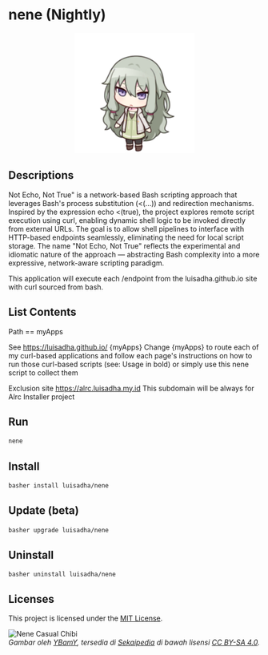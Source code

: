# nene (Nightly)

<p align="center">
  <img src="./nene_chibi.png" alt="welcome">
</p>

## Descriptions

Not Echo, Not True" is a network-based Bash scripting approach that leverages Bash's process substitution (<(...)) and redirection mechanisms. Inspired by the expression echo <(true), the project explores remote script execution using curl, enabling dynamic shell logic to be invoked directly from external URLs. The goal is to allow shell pipelines to interface with HTTP-based endpoints seamlessly, eliminating the need for local script storage. The name "Not Echo, Not True" reflects the experimental and idiomatic nature of the approach — abstracting Bash complexity into a more expressive, network-aware scripting paradigm.

This application will execute each /endpoint from the luisadha.github.io site with curl sourced from bash.

## List Contents

Path == myApps

See https://luisadha.github.io/ {myApps} Change {myApps} to route each of my curl-based applications and follow each page's instructions on how to run those curl-based scripts (see: Usage in bold) or simply use this nene script to collect them

Exclusion site https://alrc.luisadha.my.id This subdomain will be always for Alrc Installer project

## Run
```sh
nene
```
## Install 
```sh
basher install luisadha/nene
```
## Update (beta)
```sh
basher upgrade luisadha/nene
```
## Uninstall
```
basher uninstall luisadha/nene
```

## Licenses

This project is licensed under the [MIT License](LICENSE).

![Nene Casual Chibi](https://sekaipedia.org/w/images/7/7a/Nene_Casual_chibi.png)  
*Gambar oleh [YBamY](https://sekaipedia.org/wiki/User:YBamY), tersedia di [Sekaipedia](https://sekaipedia.org/wiki/Main_Page) di bawah lisensi [CC BY-SA 4.0](https://creativecommons.org/licenses/by-sa/4.0/).*
